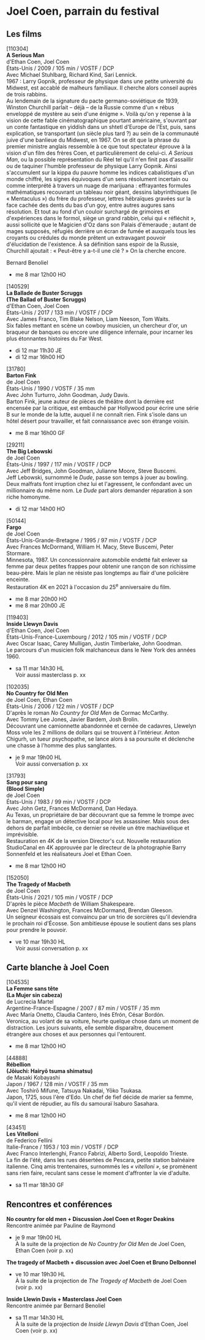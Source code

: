 # Joel Coen, parrain du festival

## Les films

[110304]  
**A Serious Man**  
d'Ethan Coen, Joel Coen  
États-Unis / 2009 / 105 min / VOSTF / DCP  
Avec Michael Stuhlbarg, Richard Kind, Sari Lennick.  
1967 : Larry Gopnik, professeur de physique dans une petite université du Midwest, est accablé de malheurs familiaux. Il cherche alors conseil auprès de trois rabbins.  
Au lendemain de la signature du pacte germano-soviétique de 1939, Winston Churchill parlait – déjà – de la Russie comme d'un « rébus enveloppé de mystère au sein d'une énigme ». Voilà qu'on y repense à la vision de cette fable cinématographique pourtant américaine, s'ouvrant par un conte fantastique en yiddish dans un shtetl d'Europe de l'Est, puis, sans explication, se transportant (un siècle plus tard ?) au sein de la communauté juive d'une banlieue du Midwest, en 1967. On se dit que la phrase du premier ministre anglais ressemble à ce que tout spectateur éprouve à la vision d'un film des frères Coen, et particulièrement de celui-ci. _A Serious Man_, ou la possible représentation du Réel tel qu'il n'en finit pas d'assaillir ou de taquiner l'humble professeur de physique Larry Gopnik. Ainsi s'accumulent sur la kippa du pauvre homme les indices cabalistiques d'un monde chiffré, les signes équivoques d'un sens résolument incertain ou comme interprété à travers un nuage de marijuana : effrayantes formules mathématiques recouvrant un tableau noir géant, dessins labyrinthiques (le « Mentaculus ») du frère du professeur, lettres hébraïques gravées sur la face cachée des dents du bas d'un goy, entre autres augures sans résolution. Et tout au fond d'un couloir surchargé de grimoires et d'expériences dans le formol, siège un grand rabbin, celui qui « réfléchit », aussi sollicité que le Magicien d'Oz dans son Palais d'émeraude ; autant de mages supposés, réfugiés derrière un écran de fumée et auxquels tous les croyants ou crédules du monde prêtent un extravagant pouvoir d'élucidation de l'existence. À sa définition sans espoir de la Russie, Churchill ajoutait : « Peut-être y a-t-il une clé ? » On la cherche encore.

Bernard Benoliel

- me 8 mar 12h00 HO

[140529]  
**La Ballade de Buster Scruggs**  
**(The Ballad of Buster Scruggs)**  
d'Ethan Coen, Joel Coen  
États-Unis / 2017 / 133 min / VOSTF / DCP  
Avec James Franco, Tim Blake Nelson, Liam Neeson, Tom Waits.  
Six fables mettant en scène un cowboy musicien, un chercheur d'or, un braqueur de banques ou encore une diligence infernale, pour incarner les plus étonnantes histoires du Far West.

- di 12 mar 11h30 JE  
- di 12 mar 16h00 HO

[31780]  
**Barton Fink**  
de Joel Coen  
États-Unis / 1990 / VOSTF / 35 mm  
Avec John Turturro, John Goodman, Judy Davis.  
Barton Fink, jeune auteur de pièces de théâtre dont la dernière est encensée par la critique, est embauché par Hollywood pour écrire une série B sur le monde de la lutte, auquel il ne connaît rien. Fink s'isole dans un hôtel désert pour travailler, et fait connaissance avec son étrange voisin.

- me 8 mar 16h00 GF

[29211]  
**The Big Lebowski**  
de Joel Coen  
États-Unis / 1997 / 117 min / VOSTF / DCP  
Avec Jeff Bridges, John Goodman, Julianne Moore, Steve Buscemi.  
Jeff Lebowski, surnommé le _Dude_, passe son temps à jouer au bowling. Deux malfrats font irruption chez lui et l'agressent, le confondant avec un millionnaire du même nom. Le _Dude_ part alors demander réparation à son riche homonyme.

- di 12 mar 14h00 HO

[50144]  
**Fargo**  
de Joel Coen  
États-Unis-Grande-Bretagne / 1995 / 97 min / VOSTF / DCP  
Avec Frances McDormand, William H. Macy, Steve Buscemi, Peter Stormare.  
Minnesota, 1987. Un concessionnaire automobile endetté fait enlever sa femme par deux petites frappes pour obtenir une rançon de son richissime beau-père. Mais le plan ne résiste pas longtemps au flair d'une policière enceinte.  
Restauration 4K en 2021 à l'occasion du 25<sup>e</sup> anniversaire du film.

- me 8 mar 20h00 HO  
- me 8 mar 20h00 JE

[119403]  
**Inside Llewyn Davis**  
d'Ethan Coen, Joel Coen  
États-Unis-France-Luxembourg / 2012 / 105 min / VOSTF / DCP  
Avec Oscar Isaac, Carey Mulligan, Justin Timberlake, John Goodman.  
Le parcours d'un musicien folk malchanceux dans le New York des années 1960.

- sa 11 mar 14h30 HL  
Voir aussi masterclass p. xx

[102035]  
**No Country for Old Men**  
de Joel Coen, Ethan Coen  
États-Unis / 2006 / 122 min / VOSTF / DCP  
D'après le roman _No Country for Old Men_ de Cormac McCarthy.  
Avec Tommy Lee Jones, Javier Bardem, Josh Brolin.  
Découvrant une camionnette abandonnée et cernée de cadavres, Llewelyn Moss vole les 2 millions de dollars qui se trouvent à l'intérieur. Anton Chigurh, un tueur psychopathe, se lance alors à sa poursuite et déclenche une chasse à l'homme des plus sanglantes.

- je 9 mar 19h00 HL  
Voir aussi conversation p. xx

[31793]  
**Sang pour sang**  
**(Blood Simple)**  
de Joel Coen  
États-Unis / 1983 / 99 min / VOSTF / DCP  
Avec John Getz, Frances McDormand, Dan Hedaya.  
Au Texas, un propriétaire de bar découvrant que sa femme le trompe avec le barman, engage un détective local pour les assassiner. Mais sous des dehors de parfait imbécile, ce dernier se révèle un être machiavélique et imprévisible.  
Restauration en 4K de la version Director's cut. Nouvelle restauration StudioCanal en 4K approuvée par le directeur de la photographie Barry Sonnenfeld et les réalisateurs Joel et Ethan Coen.

- me 8 mar 12h00 HO

[152050]  
**The Tragedy of Macbeth**  
de Joel Coen  
États-Unis / 2021 / 105 min / VOSTF / DCP  
D'après le pièce _Macbeth_ de William Shakespeare.  
Avec Denzel Washington, Frances McDormand, Brendan Gleeson.  
Un seigneur écossais est convaincu par un trio de sorcières qu'il deviendra le prochain roi d'Écosse. Son ambitieuse épouse le soutient dans ses plans pour prendre le pouvoir.

- ve 10 mar 19h30 HL  
Voir aussi conversation p. xx

## Carte blanche à Joel Coen

[104535]  
**La Femme sans tête**  
**(La Mujer sin cabeza)**  
de Lucrecia Martel  
Argentine-France-Espagne / 2007 / 87 min / VOSTF / 35 mm  
Avec María Onetto, Claudia Cantero, Inés Efrón, César Bordón.  
Veronica, au volant de sa voiture, heurte quelque chose dans un moment de distraction. Les jours suivants, elle semble disparaître, doucement étrangère aux choses et aux personnes qui l'entourent.

- me 8 mar 12h00 HO

[44888]  
**Rébellion**  
**(Jōiuchi: Hairyō tsuma shimatsu)**  
de Masaki Kobayashi  
Japon / 1967 / 128 min / VOSTF / 35 mm  
Avec Toshirō Mifune, Tatsuya Nakadai, Yōko Tsukasa.  
Japon, 1725, sous l'ère d'Edo. Un chef de fief décide de marier sa femme, qu'il vient de répudier, au fils du samouraï Isaburo Sasahara.

- me 8 mar 12h00 HO

[43451]  
**Les Vitelloni**  
de Federico Fellini  
Italie-France / 1953 / 103 min / VOSTF / DCP  
Avec Franco Interlenghi, Franco Fabrizi, Alberto Sordi, Leopoldo Trieste.  
La fin de l'été, dans les rues désertées de Pescara, petite station balnéaire italienne. Cinq amis trentenaires, surnommés les _« vitelloni »_, se promènent sans rien faire, reculant sans cesse le moment d'affronter la vie d'adulte.

- sa 11 mar 18h30 GF

## Rencontres et conférences

**No country for old men + Discussion Joel Coen et Roger Deakins**  
Rencontre animée par Pauline de Raymond

- je 9 mar 19h00 HL  
À la suite de la projection de _No Country for Old Men_ de Joel Coen, Ethan Coen (voir p. xx)

**The tragedy of Macbeth + discussion avec Joel Coen et Bruno Delbonnel**

- ve 10 mar 19h30 HL  
À la suite de la projection de _The Tragedy of Macbeth_ de Joel Coen (voir p. xx)

**Inside Llewin Davis + Masterclass Joel Coen**  
Rencontre animée par Bernard Benoliel

- sa 11 mar 14h30 HL  
À la suite de la projection de _Inside Llewyn Davis_ d'Ethan Coen, Joel Coen (voir p. xx)

